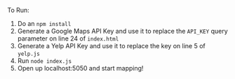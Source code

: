 To Run:
1) Do an `npm install`
2) Generate a Google Maps API Key and use it to replace the `API_KEY` query parameter on line 24 of `index.html`
3) Generate a Yelp API Key and use it to replace the key on line 5 of `yelp.js`
4) Run `node index.js`
5) Open up localhost:5050 and start mapping!
